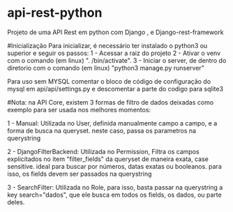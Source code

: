 # api-rest-python
Projeto de uma API Rest em python com Django , e Django-rest-framework

#Inicialização
Para inicializar, é necessário ter instalado o python3 ou superior e seguir os passos:
1 - Acessar a raiz do projeto
2 - Ativar o venv com o comando (em linux) ". <diretorio venv>/bin/activate".
3 - Iniciar o server, de dentro do diretorio <API> com o comando (em linux) "python3 manage.py runserver"


Para uso sem MYSQL comentar o bloco de código de configuração do mysql em api/api/settings.py e descomentar a parte do codigo para sqlite3




#Nota:
na API Core, existem 3 formas de filtro de dados deixadas como exemplo para ser usada nos melhores momentos:

1 - Manual: Utilizada no User, definida manualmente campo a campo, e a forma de busca na queryset. neste caso, passa os parametros na querystring

2 - DjangoFilterBackend: Utilizada no Permission, Filtra os campos explicitados no item "filter_fields" da queryset de maneira exata, case sensitive. ideal para buscar por números, datas exatas ou booleanos. para isso, os fields devem ser passados na querystring

3 - SearchFilter: Utilizada no Role, para isso, basta passar na querystring a key search="dados", que ele busca em todos os fields, os dados, ou parte deles.
